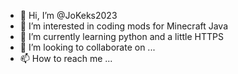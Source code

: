 - 👋 Hi, I’m @JoKeks2023
- 👀 I’m interested in coding mods for Minecraft Java
- 🌱 I’m currently learning python and a little HTTPS
- 💞️ I’m looking to collaborate on ...
- 📫 How to reach me ...

<!---
JoKeks2023/JoKeks2023 is a ✨ special ✨ repository because its `README.md` (this file) appears on your GitHub profile.
You can click the Preview link to take a look at your changes.
--->
